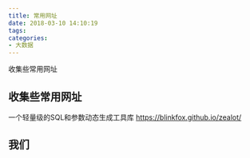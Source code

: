 ```yaml
---
title: 常用网址
date: 2018-03-10 14:10:19
tags:
categories:
- 大数据
---
```

收集些常用网址
<!-- more -->
## 收集些常用网址
一个轻量级的SQL和参数动态生成工具库 https://blinkfox.github.io/zealot/

## 我们